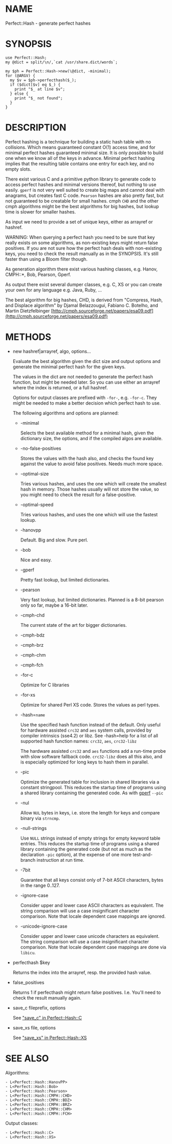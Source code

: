 # NAME

Perfect::Hash - generate perfect hashes

# SYNOPSIS

    use Perfect::Hash;
    my @dict = split/\n/,`cat /usr/share.dict/words`;

    my $ph = Perfect::Hash->new(\@dict, -minimal);
    for (@ARGV) {
      my $v = $ph->perfecthash($_);
      if ($dict[$v] eq $_) {
        print "$_ at line $v";
      } else {
        print "$_ not found";
      }
    }

# DESCRIPTION

Perfect hashing is a technique for building a static hash table with no
collisions. Which means guaranteed constant O(1) access time, and for
minimal perfect hashes guaranteed minimal size. It is only possible to
build one when we know all of the keys in advance. Minimal perfect
hashing implies that the resulting table contains one entry for each
key, and no empty slots.

There exist various C and a primitive python library to generate code
to access perfect hashes and minimal versions thereof, but nothing to
use easily. `gperf` is not very well suited to create big maps and
cannot deal with anagrams, but creates fast C code. `Pearson` hashes
are also pretty fast, but not guaranteed to be creatable for small
hashes.  cmph `CHD` and the other cmph algorithms might be the best
algorithms for big hashes, but lookup time is slower for smaller
hashes.

As input we need to provide a set of unique keys, either as arrayref
or hashref.

WARNING: When querying a perfect hash you need to be sure that key
really exists on some algorithms, as non-existing keys might return
false positives.  If you are not sure how the perfect hash deals with
non-existing keys, you need to check the result manually as in the
SYNOPSIS.  It's still faster than using a Bloom filter though.

As generation algorithm there exist various hashing classes,
e.g. Hanov, CMPH::\*, Bob, Pearson, Gperf.

As output there exist several dumper classes, e.g. C, XS or
you can create your own for any language e.g. Java, Ruby, ...

The best algorithm for big hashes, CHD, is derived from
"Compress, Hash, and Displace algorithm" by Djamal Belazzougui,
Fabiano C. Botelho, and Martin Dietzfelbinger
[http://cmph.sourceforge.net/papers/esa09.pdf](http://cmph.sourceforge.net/papers/esa09.pdf)

# METHODS

- new hashref|arrayref, algo, options...

    Evaluate the best algorithm given the dict size and output options and 
    generate the minimal perfect hash for the given keys. 

    The values in the dict are not needed to generate the perfect hash function,
    but might be needed later. So you can use either an arrayref where the index
    is returned, or a full hashref.

    Options for output classes are prefixed with `-for-`,
    e.g. `-for-c`. They might be needed to make a better decision which
    perfect hash to use.

    The following algorithms and options are planned:

    - \-minimal

        Selects the best available method for a minimal hash, given the
        dictionary size, the options, and if the compiled algos are available.

    - \-no-false-positives

        Stores the values with the hash also, and checks the found key against
        the value to avoid false positives. Needs much more space.

    - \-optimal-size

        Tries various hashes, and uses the one which will create the smallest
        hash in memory. Those hashes usually will not store the value, so you
        might need to check the result for a false-positive.

    - \-optimal-speed

        Tries various hashes, and uses the one which will use the fastest
        lookup.

    - \-hanovpp

        Default. Big and slow. Pure perl.

    - \-bob

        Nice and easy.

    - \-gperf

        Pretty fast lookup, but limited dictionaries.

    - \-pearson

        Very fast lookup, but limited dictionaries.
        Planned is a 8-bit pearson only so far, maybe a 16-bit later.

    - \-cmph-chd

        The current state of the art for bigger dictionaries.

    - \-cmph-bdz
    - \-cmph-brz
    - \-cmph-chm
    - \-cmph-fch
    - \-for-c

        Optimize for C libraries

    - \-for-xs

        Optimize for shared Perl XS code. Stores the values as perl types.

    - \-hash=`name`

        Use the specified hash function instead of the default.
        Only useful for hardware assisted `crc32` and `aes` system calls,
        provided by compiler intrinsics (sse4.2) or libz.
        See -hash=help for a list of all supported hash function names:
        `crc32`, `aes`, `crc32-libz`

        The hardware assisted `crc32` and `aes` functions add a run-time
        probe with slow software fallback code.  `crc32-libz` does all this
        also, and is especially optimized for long keys to hash them in
        parallel.

    - \-pic

        Optimize the generated table for inclusion in shared libraries via a
        constant stringpool. This reduces the startup time of programs using a
        shared library containing the generated code. As with [gperf](https://metacpan.org/pod/gperf)
        `--pic`

    - \-nul

        Allow `NUL` bytes in keys, i.e. store the length for keys and compare
        binary via `strncmp`.

    - \-null-strings

        Use `NULL` strings instead of empty strings for empty keyword table
        entries. This reduces the startup time of programs using a shared
        library containing the generated code (but not as much as the
        declaration `-pic` option), at the expense of one more
        test-and-branch instruction at run time.

    - \-7bit

        Guarantee that all keys consist only of 7-bit ASCII characters, bytes
        in the range 0..127.

    - \-ignore-case

        Consider upper and lower case ASCII characters as equivalent. The
        string comparison will use a case insignificant character
        comparison. Note that locale dependent case mappings are ignored.

    - \-unicode-ignore-case

        Consider upper and lower case unicode characters as equivalent. The
        string comparison will use a case insignificant character
        comparison. Note that locale dependent case mappings are done via
        `libicu`.

- perfecthash $key

    Returns the index into the arrayref, resp. the provided hash value.

- false\_positives

    Returns 1 if perfecthash might return false positives. I.e. You'll need to check
    the result manually again.

- save\_c fileprefix, options

    See ["save_c" in Perfect::Hash::C](https://metacpan.org/pod/Perfect::Hash::C#save_c)

- save\_xs file, options

    See ["save_xs" in Perfect::Hash::XS](https://metacpan.org/pod/Perfect::Hash::XS#save_xs)

# SEE ALSO

Algorithms:

    - L<Perfect::Hash::HanovPP>
    - L<Perfect::Hash::Bob>
    - L<Perfect::Hash::Pearson>
    - L<Perfect::Hash::CMPH::CHD>
    - L<Perfect::Hash::CMPH::BDZ>
    - L<Perfect::Hash::CMPH::BRZ>
    - L<Perfect::Hash::CMPH::CHM>
    - L<Perfect::Hash::CMPH::FCH>

Output classes:

    - L<Perfect::Hash::C>
    - L<Perfect::Hash::XS>

